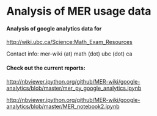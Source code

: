 Analysis of MER usage data
================

#### Analysis of google analytics data for

http://wiki.ubc.ca/Science:Math_Exam_Resources

Contact info: mer-wiki (at) math (dot) ubc (dot) ca


#### Check out the current reports:

http://nbviewer.ipython.org/github/MER-wiki/google-analytics/blob/master/mer_py_google_analytics.ipynb

http://nbviewer.ipython.org/github/MER-wiki/google-analytics/blob/master/MER_notebook2.ipynb
